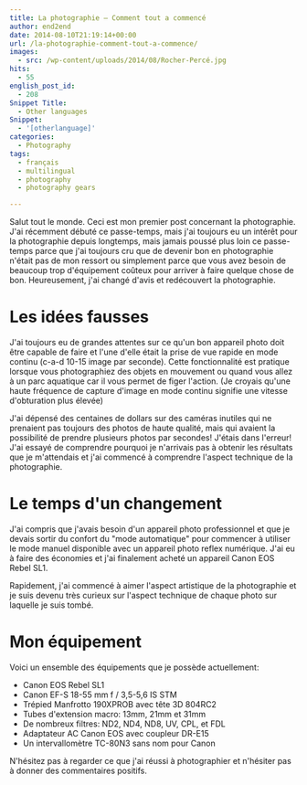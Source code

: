 ```yaml
---
title: La photographie – Comment tout a commencé
author: end2end
date: 2014-08-10T21:19:14+00:00
url: /la-photographie-comment-tout-a-commence/
images:
  - src: /wp-content/uploads/2014/08/Rocher-Percé.jpg
hits:
  - 55
english_post_id:
  - 208
Snippet Title:
  - Other languages
Snippet:
  - '[otherlanguage]'
categories:
  - Photography
tags:
  - français
  - multilingual
  - photography
  - photography gears

---
```

Salut tout le monde. Ceci est mon premier post concernant la photographie. J'ai récemment débuté ce passe-temps, mais j'ai toujours eu un intérêt pour la photographie depuis longtemps, mais jamais poussé plus loin ce passe-temps parce que j'ai toujours cru que de devenir bon en photographie n'était pas de mon ressort ou simplement parce que vous avez besoin de beaucoup trop d'équipement coûteux pour arriver à faire quelque chose de bon. Heureusement, j'ai changé d'avis et redécouvert la photographie.  
<!--more-->

# Les idées fausses

J'ai toujours eu de grandes attentes sur ce qu'un bon appareil photo doit être capable de faire et l'une d'elle était la prise de vue rapide en mode continu (c-a-d 10-15 image par seconde). Cette fonctionnalité est pratique lorsque vous photographiez des objets en mouvement ou quand vous allez à un parc aquatique car il vous permet de figer l'action. (Je croyais qu'une haute fréquence de capture d'image en mode continu signifie une vitesse d'obturation plus élevée)

J'ai dépensé des centaines de dollars sur des caméras inutiles qui ne prenaient pas toujours des photos de haute qualité, mais qui avaient la possibilité de prendre plusieurs photos par secondes! J'étais dans l'erreur! J'ai essayé de comprendre pourquoi je n'arrivais pas à obtenir les résultats que je m'attendais et j'ai commencé à comprendre l'aspect technique de la photographie.

# Le temps d'un changement

J'ai compris que j'avais besoin d'un appareil photo professionnel et que je devais sortir du confort du "mode automatique" pour commencer à utiliser le mode manuel disponible avec un appareil photo reflex numérique. J'ai eu à faire des économies et j'ai finalement acheté un appareil Canon EOS Rebel SL1.

Rapidement, j'ai commencé à aimer l'aspect artistique de la photographie et je suis devenu très curieux sur l'aspect technique de chaque photo sur laquelle je suis tombé.

# Mon équipement

Voici un ensemble des équipements que je possède actuellement:

  * Canon EOS Rebel SL1
  * Canon EF-S 18-55 mm f / 3,5-5,6 IS STM
  * Trépied Manfrotto 190XPROB avec tête 3D 804RC2
  * Tubes d'extension macro: 13mm, 21mm et 31mm
  * De nombreux filtres: ND2, ND4, ND8, UV, CPL, et FDL
  * Adaptateur AC Canon EOS avec coupleur DR-E15
  * Un intervallomètre TC-80N3 sans nom pour Canon

N'hésitez pas à regarder ce que j'ai réussi à photographier et n'hésiter pas à donner des commentaires positifs.